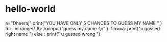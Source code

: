 # hello-world
a="Dheeraj"
print("YOU HAVE ONLY 5  CHANCES TO GUESS MY NAME  " )
for i in range(1,6):
  b=input("guess my name :\n" ) 
  if b==a:
    print("u gussed right name ") 
  else :
    print(" u gussed wrong ")
